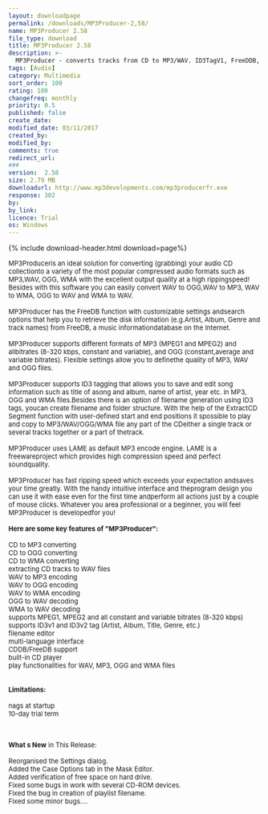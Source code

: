 ```yaml
---
layout: downloadpage
permalink: /downloads/MP3Producer-2,58/
name: MP3Producer 2.58
file_type: download
title: MP3Producer 2.58
description: >-
  MP3Producer - converts tracks from CD to MP3/WAV. ID3TagV1, FreeDDB, multilanguage interface
tags: [Audio]
category: Multimedia
sort_order: 100
rating: 100
changefreq: monthly
priority: 0.5
published: false
create_date:
modified_date: 03/11/2017
created_by:
modified_by:
comments: true
redirect_url:
###
version:  2.58
size: 2.79 MB
downloadurl: http://www.mp3developments.com/mp3producerfr.exe
response: 302
by:
by_link:
licence: Trial
os: Windows
---
```


{% include download-header.html download=page%}

<p style="fix-download-text !important">
<p><font size="2"><p>MP3Produceris an ideal solution for converting (grabbing) your audio CD collectionto a variety of the most popular compressed audio formats such as MP3,WAV, OGG, WMA with the excellent output quality at a high rippingspeed! Besides with this software you can easily convert WAV to OGG,WAV to MP3, WAV to WMA, OGG to WAV and WMA to WAV. <br />
<br />
MP3Producer has the FreeDB function with customizable settings andsearch options that help you to retrieve the disk information (e.g.Artist, Album, Genre and track names) from FreeDB, a music informationdatabase on the Internet. <br />
<br />
MP3Producer supports different formats of MP3 (MPEG1 and MPEG2) and allbitrates (8-320 kbps, constant and variable), and OGG (constant,average and variable bitrates). Flexible settings allow you to definethe quality of MP3, WAV and OGG files. <br />
<br />
MP3Producer supports ID3 tagging that allows you to save and edit song information such as title of asong and album, name of artist, year etc. in MP3, OGG and WMA files.Besides there is an option of filename generation using ID3 tags, youcan create filename and folder structure. With the help of the ExtractCD Segment function with user-defined start and end positions it spossible to play and copy to MP3/WAV/OGG/WMA file any part of the CDeither a single track or several tracks together or a part of thetrack. <br />
<br />
MP3Producer uses LAME as default MP3 encode engine. LAME is a freewareproject which provides high compression speed and perfect soundquality. <br />
<br />
MP3Producer has fast ripping speed which exceeds your expectation andsaves your time greatly. With the handy intuitive interface and theprogram design you can use it with ease even for the first time andperform all actions just by a couple of mouse clicks. Whatever you area professional or a beginner, you will feel MP3Producer is developedfor you! <br />
<br />
<span><strong>Here are some key features of "MP3Producer":</strong></span><br />
<br />
CD to MP3 converting <br />
CD to OGG converting <br />
CD to WMA converting <br />
extracting CD tracks to WAV files <br />
WAV to MP3 encoding <br />
WAV to OGG encoding <br />
WAV to WMA encoding <br />
OGG to WAV decoding <br />
WMA to WAV decoding <br />
supports MPEG1, MPEG2 and all constant and variable bitrates (8-320 kbps) <br />
supports ID3v1 and ID3v2 tag (Artist, Album, Title, Genre, etc.) <br />
filename editor <br />
multi-language interface <br />
CDDB/FreeDB support <br />
built-in CD player <br />
play functionalities for WAV, MP3, OGG and WMA files<br />
<br />
<br />
<span><strong>Limitations:</strong></span><br />
<br />
nags at startup<br />
10-day trial term<br />
</p>
<div class="celltext_big"><br />
<br />
<strong>What s New</strong> in This Release:<br />
<br />
Reorganised the Settings dialog.<br />
Added the Case Options tab in the Mask Editor.<br />
Added verification of free space on hard drive.<br />
Fixed some bugs in work with several CD-ROM devices.<br />
Fixed the bug in creation of playlist filename.<br />
Fixed some minor bugs....</div></p></p>
